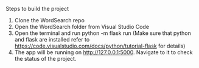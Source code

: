 Steps to build the project
1. Clone the WordSearch repo
2. Open the WordSearch folder from Visual Studio Code
3. Open the terminal and run python -m flask run (Make sure that python and flask are installed refer to https://code.visualstudio.com/docs/python/tutorial-flask for details)
4. The app will be running on http://127.0.0.1:5000. Navigate to it to check the status of the project.
